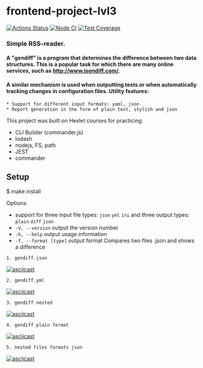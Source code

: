 # frontend-project-lvl3

[![Actions Status](https://github.com/ignatiy-f/frontend-project-lvl2/workflows/hexlet-check/badge.svg)](https://github.com/ignatiy-f/frontend-project-lvl2/actions)
[![Node CI](https://github.com/ignatiy-f/frontend-project-lvl2/actions/workflows/node.js.yml/badge.svg)](https://github.com/ignatiy-f/frontend-project-lvl2/actions/workflows/node.js.yml)
[![Test Coverage](https://api.codeclimate.com/v1/badges/7a3fac631a8bb2f0541f/test_coverage)](https://codeclimate.com/github/ignatiy-f/frontend-project-lvl2/test_coverage)

### Simple RSS-reader.
#### A "gendiff" is a program that determines the difference between two data structures. This is a popular task for which there are many online services, such as http://www.jsondiff.com/.
#### A similar mechanism is used when outputting tests or when automatically tracking changes in configuration files. Utility features:
    * Support for different input formats: yaml, json
    * Report generation in the form of plain text, stylish and json

This project was built on Hexlet courses for practicing:

* CLI Builder (commander.js)
* lodash
* nodejs, FS, path
* JEST
* commander

## Setup

$ make install

Options:
*    support for three input file types: `json` `yml` `ini`  and three output types: `plain` `diff` `json`
*    `-V, --version` output the version number
*    `-h, --help` output usage information
*    `-f, --format [type]` output format
Compares two files .json and shows a difference

    1. gendiff.json
[![asciicast](https://asciinema.org/a/RhVweJdkef5OnCh127CQDbFwW.svg)](https://asciinema.org/a/RhVweJdkef5OnCh127CQDbFwW)

    2. gendiff.yml
[![asciicast](https://asciinema.org/a/XUmc2xyyU9Lt58I6HO12VJ7C6.svg)](https://asciinema.org/a/XUmc2xyyU9Lt58I6HO12VJ7C6)

    3. gendiff nested
[![asciicast](https://asciinema.org/a/wUqTe6aqPsS8Bz9g1hzJKQhFR.svg)](https://asciinema.org/a/wUqTe6aqPsS8Bz9g1hzJKQhFR)

    4. gendiff plain format
[![asciicast](https://asciinema.org/a/Ido7yHq2YnEesWkifubqmVffe.svg)](https://asciinema.org/a/Ido7yHq2YnEesWkifubqmVffe)

    5. nested files formats json
[![asciicast](https://asciinema.org/a/weqklwi9IkWks1sneHyvRtGKf.svg)](https://asciinema.org/a/weqklwi9IkWks1sneHyvRtGKf)